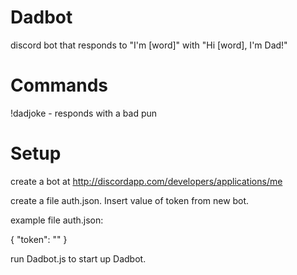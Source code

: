 # Dadbot
discord bot that responds to "I'm [word]" with "Hi [word], I'm Dad!"

# Commands
!dadjoke - responds with a bad pun

# Setup
create a bot at http://discordapp.com/developers/applications/me

create a file auth.json. Insert value of token from new bot. 

example file auth.json:

{
"token": ""
}

run Dadbot.js to start up Dadbot.
